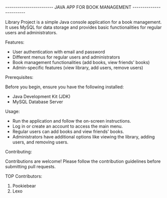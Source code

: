 ------------------------ JAVA APP FOR BOOK MANAGEMENT ------------------------

Library Project is a simple Java console application for a book management. It uses MySQL for data storage and provides basic functionalities for regular users and administrators.

Features:

- User authentication with email and password
- Different menus for regular users and administrators
- Book management functionalities (add books, view friends' books)
- Admin-specific features (view library, add users, remove users)

Prerequisites:

Before you begin, ensure you have the following installed:

- Java Development Kit (JDK)
- MySQL Database Server

Usage:

- Run the application and follow the on-screen instructions.
- Log in or create an account to access the main menu.
- Regular users can add books and view friends' books.
- Administrators have additional options like viewing the library, adding users, and removing users.

Contributing:

Contributions are welcome! Please follow the contribution guidelines before submitting pull requests.

TOP Contributors:

1. Pookiebear
2. Lexo 
